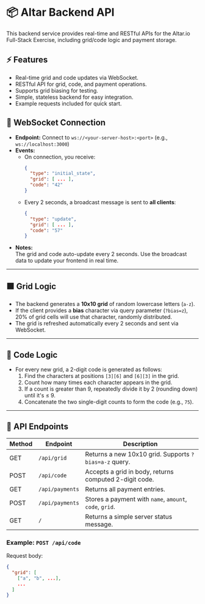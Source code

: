 # 📦 Altar Backend API

This backend service provides real-time and RESTful APIs for the Altar.io Full-Stack Exercise, including grid/code logic and payment storage.

## ⚡ Features

- Real-time grid and code updates via WebSocket.
- RESTful API for grid, code, and payment operations.
- Supports grid biasing for testing.
- Simple, stateless backend for easy integration.
- Example requests included for quick start.

## 📡 WebSocket Connection

- **Endpoint:** Connect to `ws://<your-server-host>:<port>` (e.g., `ws://localhost:3000`)
- **Events:**
  - On connection, you receive:
    ```json
    {
      "type": "initial_state",
      "grid": [ ... ],
      "code": "42"
    }
    ```
  - Every 2 seconds, a broadcast message is sent to **all clients**:
    ```json
    {
      "type": "update",
      "grid": [ ... ],
      "code": "57"
    }
    ```
- **Notes:**  
  The grid and code auto-update every 2 seconds. Use the broadcast data to update your frontend in real time.

---

## 🟩 Grid Logic

- The backend generates a **10x10 grid** of random lowercase letters (`a-z`).
- If the client provides a **bias** character via query parameter (`?bias=z`), 20% of grid cells will use that character, randomly distributed.
- The grid is refreshed automatically every 2 seconds and sent via WebSocket.

---

## 🔢 Code Logic

- For every new grid, a 2-digit code is generated as follows:
  1. Find the characters at positions `[3][6]` and `[6][3]` in the grid.
  2. Count how many times each character appears in the grid.
  3. If a count is greater than 9, repeatedly divide it by 2 (rounding down) until it's ≤ 9.
  4. Concatenate the two single-digit counts to form the code (e.g., `75`).

---

## 🚀 API Endpoints

| Method | Endpoint         | Description                                              |
|--------|------------------|----------------------------------------------------------|
| GET    | `/api/grid`      | Returns a new 10x10 grid. Supports `?bias=a-z` query.    |
| POST   | `/api/code`      | Accepts a grid in body, returns computed 2-digit code.   |
| GET    | `/api/payments`  | Returns all payment entries.                             |
| POST   | `/api/payments`  | Stores a payment with `name`, `amount`, `code`, `grid`.  |
| GET    | `/`              | Returns a simple server status message.                  |

### Example: `POST /api/code`

Request body:
```json
{
  "grid": [
    ["a", "b", ...],
    ...
  ]
}
